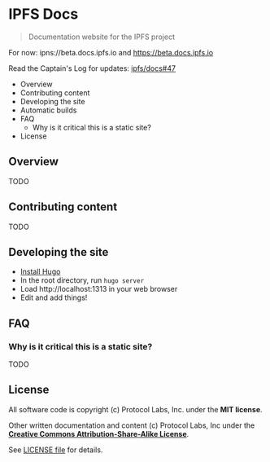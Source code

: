 # IPFS Docs

> Documentation website for the IPFS project

For now: ipns://beta.docs.ipfs.io and https://beta.docs.ipfs.io

Read the Captain's Log for updates: [ipfs/docs#47](https://github.com/ipfs/docs/issues/47)

- Overview
- Contributing content
- Developing the site
- Automatic builds
- FAQ
  - Why is it critical this is a static site?
- License


## Overview

TODO


## Contributing content

TODO


## Developing the site

* [Install Hugo](https://gohugo.io/)
* In the root directory, run `hugo server`
* Load http://localhost:1313 in your web browser
* Edit and add things!


## FAQ

### Why is it critical this is a static site?

TODO


## License

All software code is copyright (c) Protocol Labs, Inc. under the **MIT license**.

Other written documentation and content (c) Protocol Labs, Inc under the [**Creative Commons Attribution-Share-Alike License**](https://creativecommons.org/licenses/by-sa/4.0/).

See [LICENSE file](./LICENSE) for details.
